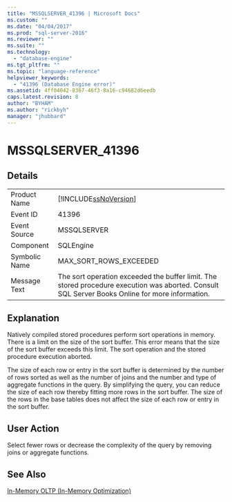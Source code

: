 ```yaml
---
title: "MSSQLSERVER_41396 | Microsoft Docs"
ms.custom: ""
ms.date: "04/04/2017"
ms.prod: "sql-server-2016"
ms.reviewer: ""
ms.suite: ""
ms.technology: 
  - "database-engine"
ms.tgt_pltfrm: ""
ms.topic: "language-reference"
helpviewer_keywords: 
  - "41396 (Database Engine error)"
ms.assetid: 4ff04042-8367-46f3-8a16-c94682d6eedb
caps.latest.revision: 8
author: "BYHAM"
ms.author: "rickbyh"
manager: "jhubbard"
---
```

# MSSQLSERVER_41396
  
## Details  
  
|||  
|-|-|  
|Product Name|[!INCLUDE[ssNoVersion](../../includes/ssnoversion-md.md)]|  
|Event ID|41396|  
|Event Source|MSSQLSERVER|  
|Component|SQLEngine|  
|Symbolic Name|MAX_SORT_ROWS_EXCEEDED|  
|Message Text|The sort operation exceeded the buffer limit. The stored procedure execution was aborted. Consult SQL Server Books Online for more information.|  
  
## Explanation  
Natively compiled stored procedures perform sort operations in memory. There is a limit on the size of the sort buffer. This error means that the size of the sort buffer exceeds this limit. The sort operation and the stored procedure execution aborted.  
  
The size of each row or entry in the sort buffer is determined by the number of rows sorted as well as the number of joins and the number and type of aggregate functions in the query. By simplifying the query, you can reduce the size of each row thereby fitting more rows in the sort buffer. The size of the rows in the base tables does not affect the size of each row or entry in the sort buffer.  
  
## User Action  
Select fewer rows or decrease the complexity of the query by removing joins or aggregate functions.  
  
## See Also  
[In-Memory OLTP &#40;In-Memory Optimization&#41;](~/relational-databases/in-memory-oltp/in-memory-oltp-in-memory-optimization.md)  
  
